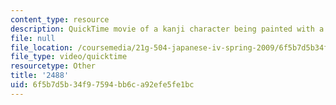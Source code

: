 ```yaml
---
content_type: resource
description: QuickTime movie of a kanji character being painted with a brush.
file: null
file_location: /coursemedia/21g-504-japanese-iv-spring-2009/6f5b7d5b34f97594bb6ca92efe5fe1bc_2488.mov
file_type: video/quicktime
resourcetype: Other
title: '2488'
uid: 6f5b7d5b-34f9-7594-bb6c-a92efe5fe1bc
---
```


